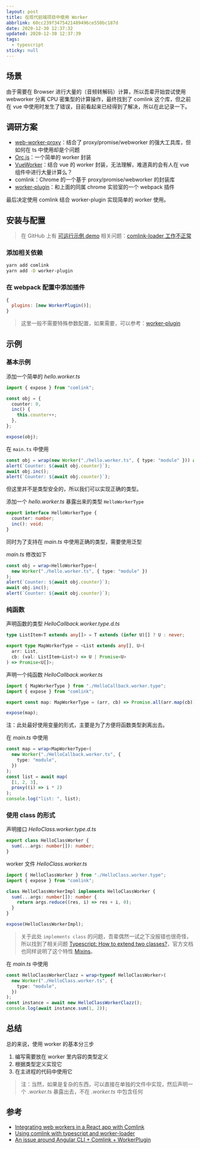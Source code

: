 ```yaml
---
layout: post
title: 在现代前端项目中使用 Worker
abbrlink: 60cc239f3475421489496ce550bc187d
date: 2020-12-30 12:37:32
updated: 2020-12-30 12:37:39
tags:
  - typescript
sticky: null
---
```


## 场景

由于需要在 Browser 进行大量的（音频转解码）计算，所以吾辈开始尝试使用 webworker 分离 CPU 密集型的计算操作，最终找到了 comlink 这个库，但之前在 vue 中使用时发生了错误，目前看起来已经得到了解决，所以在此记录一下。

## 调研方案

- [web-worker-proxy](https://github.com/satya164/web-worker-proxy)：结合了 proxy/promise/webworker 的强大工具库，但如何在 ts 中使用却是个问题
- [Orc.js](https://github.com/miozzz/sandbox/tree/master/orc)：一个简单的 worker 封装
- [VueWorker](https://github.com/israelss/vue-worker)：结合 vue 的 worker 封装，无法理解，难道真的会有人在 vue 组件中进行大量计算么？
- comlink：Chrome 的一个基于 proxy/promise/webworker 的封装库
- [worker-plugin](https://github.com/GoogleChromeLabs/worker-plugin)：和上面的同属 chrome 实验室的一个 webpack 插件

最后决定使用 comlink 结合 worker-plugin 实现简单的 worker 使用。

## 安装与配置

> 在 GitHub 上有 [可运行示例 demo](https://github.com/rxliuli/example/tree/master/react_worker_example)
> 相关问题：[comlink-loader 工作不正常](https://segmentfault.com/q/1010000022359546)

### 添加相关依赖

```sh
yarn add comlink
yarn add -D worker-plugin
```

### 在 webpack 配置中添加插件

```js
{
  plugins: [new WorkerPlugin()];
}
```

> 这里一般不需要特殊参数配置，如果需要，可以参考：[worker-plugin](https://github.com/GoogleChromeLabs/worker-plugin)

## 示例

### 基本示例

添加一个简单的 _hello.worker.ts_

```ts
import { expose } from "comlink";

const obj = {
  counter: 0,
  inc() {
    this.counter++;
  },
};

expose(obj);
```

在 `main.ts` 中使用

```ts
const obj = wrap(new Worker("./hello.worker.ts", { type: "module" })) as any;
alert(`Counter: ${await obj.counter}`);
await obj.inc();
alert(`Counter: ${await obj.counter}`);
```

但这里并不是类型安全的，所以我们可以实现正确的类型。

添加一个 _hello.worker.ts_ 暴露出来的类型 `HelloWorkerType`

```ts
export interface HelloWorkerType {
  counter: number;
  inc(): void;
}
```

同时为了支持在 _main.ts_ 中使用正确的类型，需要使用泛型

_main.ts_ 修改如下

```ts
const obj = wrap<HelloWorkerType>(
  new Worker("./hello.worker.ts", { type: "module" })
);
alert(`Counter: ${await obj.counter}`);
await obj.inc();
alert(`Counter: ${await obj.counter}`);
```

### 纯函数

声明函数的类型 _HelloCallback.worker.type.d.ts_

```ts
type ListItem<T extends any[]> = T extends (infer U)[] ? U : never;

export type MapWorkerType = <List extends any[], U>(
  arr: List,
  cb: (val: ListItem<List>) => U | Promise<U>
) => Promise<U[]>;
```

声明一个纯函数 _HelloCallback.worker.ts_

```ts
import { MapWorkerType } from "./HelloCallback.worker.type";
import { expose } from "comlink";

export const map: MapWorkerType = (arr, cb) => Promise.all(arr.map(cb));

expose(map);
```

注：此处最好使用变量的形式，主要是为了方便将函数类型剥离出去。

在 _main.ts_ 中使用

```ts
const map = wrap<MapWorkerType>(
  new Worker("./HelloCallback.worker.ts", {
    type: "module",
  })
);
const list = await map(
  [1, 2, 3],
  proxy((i) => i * 2)
);
console.log("list: ", list);
```

### 使用 class 的形式

声明接口 _HelloClass.worker.type.d.ts_

```ts
export class HelloClassWorker {
  sum(...args: number[]): number;
}
```

worker 文件 _HelloClass.worker.ts_

```ts
import { HelloClassWorker } from "./HelloClass.worker.type";
import { expose } from "comlink";

class HelloClassWorkerImpl implements HelloClassWorker {
  sum(...args: number[]): number {
    return args.reduce((res, i) => res + i, 0);
  }
}

expose(HelloClassWorkerImpl);
```

> 关于此处 `implements class` 的问题，吾辈偶然一试之下没报错也很奇怪，所以找到了相关问题 [Typescript: How to extend two classes?](https://stackoverflow.com/a/26961710)，官方文档也同样说明了这个特性 [Mixins](https://www.typescriptlang.org/docs/handbook/mixins.html)。

在 _main.ts_ 中使用

```ts
const HelloClassWorkerClazz = wrap<typeof HelloClassWorker>(
  new Worker("./HelloClass.worker.ts", {
    type: "module",
  })
);
const instance = await new HelloClassWorkerClazz();
console.log(await instance.sum(1, 2));
```

## 总结

总的来说，使用 worker 的基本分三步

1.  编写需要放在 worker 里内容的类型定义
1.  根据类型定义实现它
1.  在主进程的代码中使用它

> 注：当然，如果是复杂的东西，可以直接在单独的文件中实现，然后声明一个 _.worker.ts_ 暴露出去，不在 _.worker.ts_ 中包含任何

## 参考

- [Integrating web workers in a React app with Comlink](https://blog.logrocket.com/integrating-web-workers-in-a-react-app-with-comlink/)
- [Using comlink with typescript and worker-loader](https://lorefnon.tech/2019/03/24/using-comlink-with-typescript-and-worker-loader/)
- [An issue around Angular CLI + Comlink + WorkerPlugin](https://medium.com/lacolaco-blog/an-issue-around-angular-cli-comlink-workerplugin-585be1c8d087)
